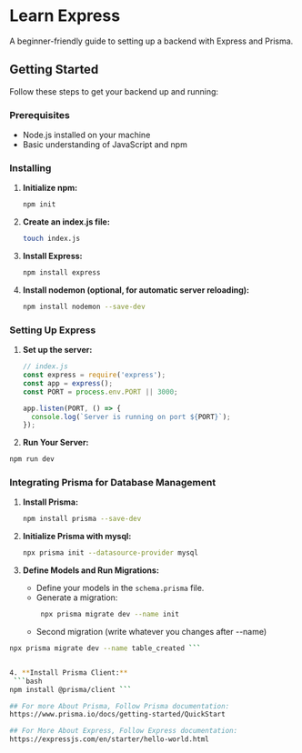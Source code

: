 ﻿
# Learn Express

A beginner-friendly guide to setting up a backend with Express and Prisma.

## Getting Started

Follow these steps to get your backend up and running:

### Prerequisites

- Node.js installed on your machine
- Basic understanding of JavaScript and npm

### Installing

1. **Initialize npm:**
   ```bash
   npm init
   ```

2. **Create an index.js file:**
   ```bash
   touch index.js
   ```

3. **Install Express:**
   ```bash
   npm install express
   ```

4. **Install nodemon (optional, for automatic server reloading):**
   ```bash
   npm install nodemon --save-dev
   ```





### Setting Up Express

1. **Set up the server:**

   ```javascript
   // index.js
   const express = require('express');
   const app = express();
   const PORT = process.env.PORT || 3000;

   app.listen(PORT, () => {
     console.log(`Server is running on port ${PORT}`);
   });
   ```

3.  **Run Your Server:**
   ```bash
   npm run dev
   ```



### Integrating Prisma for Database Management

1. **Install Prisma:**
   ```bash
   npm install prisma --save-dev
   ```

2. **Initialize Prisma with mysql:**
   ```bash
   npx prisma init --datasource-provider mysql
   ```

3. **Define Models and Run Migrations:**
   
   - Define your models in the `schema.prisma` file.
   - Generate a migration:
     ```bash
      npx prisma migrate dev --name init
     ```
   - Second migration (write whatever you changes after --name)
  ```bash
 npx prisma migrate dev --name table_created ```


4. **Install Prisma Client:**
   ```bash
 npm install @prisma/client ```

## For more About Prisma, Follow Prisma documentation:
https://www.prisma.io/docs/getting-started/QuickStart

## For More About Express, Follow Express documentation:
https://expressjs.com/en/starter/hello-world.html
  
